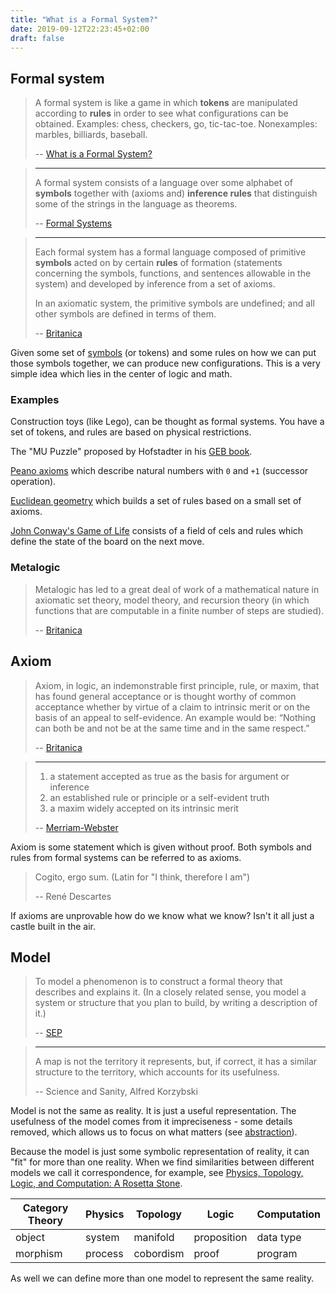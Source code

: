 ```yaml
---
title: "What is a Formal System?"
date: 2019-09-12T22:23:45+02:00
draft: false
---
```


## Formal system

> A formal system is like a game in which **tokens** are manipulated according to **rules** in order to see what configurations can be obtained. Examples: chess, checkers, go, tic-tac-toe. Nonexamples: marbles, billiards, baseball.
>
> -- [What is a Formal System?](https://www.cs.indiana.edu/~port/teach/641/formal.sys.haug.html)

> ---
>
> A formal system consists of a language over some alphabet of **symbols** together with (axioms and) **inference rules** that distinguish some of the strings in the language as theorems.
>
> -- [Formal Systems](https://cs.lmu.edu/~ray/notes/formalsystems/)

> ---
>
> Each formal system has a formal language composed of primitive **symbols** acted on by certain **rules** of formation (statements concerning the symbols, functions, and sentences allowable in the system) and developed by inference from a set of axioms.
>
> In an axiomatic system, the primitive symbols are undefined; and all other symbols are defined in terms of them.
>
> -- [Britanica](https://www.britannica.com/topic/formal-system)

Given some set of [symbols](/posts/symbolic-thinking) (or tokens) and some rules on how we can put those symbols together, we can produce new configurations. This is a very simple idea which lies in the center of logic and math.

### Examples

Construction toys (like Lego), can be thought as formal systems. You have a set of tokens, and rules are based on physical restrictions.

The "MU Puzzle" proposed by Hofstadter in his [GEB book](https://ocw.mit.edu/high-school/humanities-and-social-sciences/godel-escher-bach/video-lectures/lecture-1-video/).

[Peano axioms](https://www.britannica.com/science/Peano-axioms) which describe natural numbers with `0` and `+1` (successor operation).

[Euclidean geometry](https://archive.org/details/firstsixbooksofe00byrn/page/n6) which builds a set of rules based on a small set of axioms.

[John Conway's Game of Life](https://bitstorm.org/gameoflife/) consists of a field of cels and rules which define the state of the board on the next move.

### Metalogic

> Metalogic has led to a great deal of work of a mathematical nature in axiomatic set theory, model theory, and recursion theory (in which functions that are computable in a finite number of steps are studied).
>
> -- [Britanica](https://www.britannica.com/topic/metalogic/Influences-in-other-directions)

## Axiom

> Axiom, in logic, an indemonstrable first principle, rule, or maxim, that has found general acceptance or is thought worthy of common acceptance whether by virtue of a claim to intrinsic merit or on the basis of an appeal to self-evidence. An example would be: “Nothing can both be and not be at the same time and in the same respect.”
>
> -- [Britanica](https://www.britannica.com/topic/axiom)

> ---
>
> 1. a statement accepted as true as the basis for argument or inference
> 2. an established rule or principle or a self-evident truth
> 3. a maxim widely accepted on its intrinsic merit
>
> -- [Merriam-Webster](https://www.merriam-webster.com/dictionary/axiom)

Axiom is some statement which is given without proof. Both symbols and rules from formal systems can be referred to as axioms.

> Cogito, ergo sum. (Latin for "I think, therefore I am")
>
> -- René Descartes

If axioms are unprovable how do we know what we know? Isn't it all just a castle built in the air.

## Model

> To model a phenomenon is to construct a formal theory that describes and explains it. (In a closely related sense, you model a system or structure that you plan to build, by writing a description of it.)
>
> -- [SEP](https://plato.stanford.edu/entries/model-theory/)

> ---
>
> A map is not the territory it represents, but, if correct, it has a similar structure to the territory, which accounts for its usefulness.
>
> -- Science and Sanity, Alfred Korzybski

Model is not the same as reality. It is just a useful representation. The usefulness of the model comes from it impreciseness - some details removed, which allows us to focus on what matters (see [abstraction](/posts/abstraction)).

Because the model is just some symbolic representation of reality, it can "fit" for more than one reality. When we find similarities between different models we call it correspondence, for example, see [Physics, Topology, Logic, and Computation: A Rosetta Stone](https://arxiv.org/pdf/0903.0340.pdf).

| Category Theory | Physics | Topology  | Logic       | Computation |
| --------------- | ------- | --------- | ----------- | ----------- |
| object          | system  | manifold  | proposition | data type   |
| morphism        | process | cobordism | proof       | program     |

As well we can define more than one model to represent the same reality.
